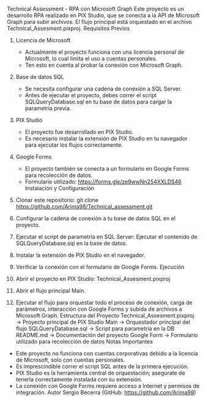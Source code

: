 Technical Assessment - RPA con Microsoft Graph
Este proyecto es un desarrollo RPA realizado en PIX Studio, que se conecta a la API de Microsoft Graph para subir archivos. El flujo principal está orquestado en el archivo Technical_Assesment.pixproj.
Requisitos Previos
1. Licencia de Microsoft
   - Actualmente el proyecto funciona con una licencia personal de Microsoft, lo cual limita el uso a cuentas personales.
   - Ten esto en cuenta al probar la conexión con Microsoft Graph.

2. Base de datos SQL
   - Se necesita configurar una cadena de conexión a SQL Server.
   - Antes de ejecutar el proyecto, debes correr el script SQLQueryDatabase.sql en tu base de datos para cargar la parametría previa.

3. PIX Studio
   - El proyecto fue desarrollado en PIX Studio.
   - Es necesario instalar la extensión de PIX Studio en tu navegador para ejecutar los flujos correctamente.

4. Google Forms
   - El proyecto también se conecta a un formulario en Google Forms para recolección de datos.
   - Formulario utilizado: https://forms.gle/ze9wwNn254XXLDS46
Instalación y Configuración
1. Clonar este repositorio:
   git clone https://github.com/Arima98/Technical_assessment.git

2. Configurar la cadena de conexión a tu base de datos SQL en el proyecto.

3. Ejecutar el script de parametría en SQL Server:
   Ejecutar el contenido de SQLQueryDatabase.sql en la base de datos.

4. Instalar la extensión de PIX Studio en el navegador.

5. Verificar la conexión con el formulario de Google Forms.
Ejecución
1. Abrir el proyecto en PIX Studio: Technical_Assesment.pixproj

2. Abrir el flujo principal Main.

3. Ejecutar el flujo para orquestar todo el proceso de conexión, carga de parámetros, interacción con Google Forms y subida de archivos a Microsoft Graph.
Estructura del Proyecto
Technical_Assesment.pixproj   → Proyecto principal de PIX Studio
Main                          → Orquestador principal del flujo
SQLQueryDatabase.sql          → Script para parametría en la DB
README.md                     → Documentación del proyecto
Google Form                   → Formulario utilizado para recolección de datos
Notas Importantes
- Este proyecto no funciona con cuentas corporativas debido a la licencia de Microsoft, solo con cuentas personales.
- Es imprescindible correr el script SQL antes de la primera ejecución.
- PIX Studio es la herramienta central de orquestación; asegúrate de tenerla correctamente instalada con su extensión.
- La conexión con Google Forms requiere acceso a Internet y permisos de integración.
Autor
Sergio Becerra (GitHub: https://github.com/Arima98)
